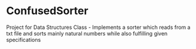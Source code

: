 # ConfusedSorter
Project for Data Structures Class - Implements a sorter which reads from a txt file and sorts mainly natural numbers while also fulfilling given specifications
